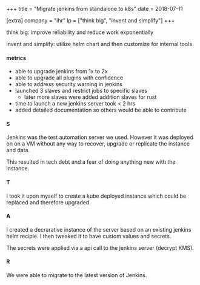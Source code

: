+++
title = "Migrate jenkins from standalone to k8s"
date = 2018-07-11

[extra]
company = "ihr"
lp = ["think big", "invent and simplify"]
+++

think big: improve reliability and reduce work exponentially

invent and simplify: utilize helm chart and then customize for internal tools

#### metrics
- able to upgrade jenkins from 1x to 2x
- able to upgrade all plugins with confidence
- able to address security warning in jenkins
- launched 3 slaves and restrict jobs to specific slaves
  - later more slaves were added addition slaves for rust
- time to launch a new jenkins server took < 2 hrs
- added detailed documentation so others would be able to contribute

#### S
Jenkins was the test automation server we used. However it was deployed on
on a VM without any way to recover, upgrade or replicate the instance and data.

This resulted in tech debt and a fear of doing anything new with the instance.

#### T
I took it upon myself to create a kube deployed instance which could be
replaced and therefore upgraded.

#### A
I created a decrarative instance of the server based on an existing jenkins helm
recipie. I then tweaked it to have custom values and secrets.

The secrets were applied via a api call to the jenkins server (decrypt KMS).

#### R
We were able to migrate to the latest version of Jenkins.

